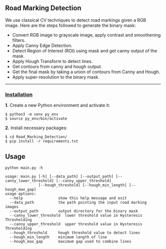 ## Road Marking Detection

We use classical CV techniques to detect road markings given a RGB image. Here are the steps followed to generate the binary mask:
- Convert RGB image to grayscale image, apply contrast and smoothening filters.
- Apply Canny Edge Detection.
- Detect Region of Interest (ROI) using mask and get canny output of the mask.
- Apply Hough Transform to detect lines.
- Get contours from canny and hough output.
- Get the final mask by taking a union of contours from Canny and Hough.
- Apply super-resolution to the binary mask.

---

### [**Installation**](#) <a name="install"></a>

**1.** Create a new Python environment and activate it:

``` shell
$ python3 -m venv py_env
$ source py_env/bin/activate
```

**2.** Install necessary packages:

``` shell
$ cd Road_Marking_Detection/
$ pip install -r requirements.txt
```

## Usage

```
python main.py -h

usage: main.py [-h] [--data_path] [--output_path] [--canny_lower_threshold] [--canny_upper_threshold]
               [--hough_threshold] [--hough_min_length] [--hough_max_gap]
usage options:
  --help                show this help message and exit
  --data_path           the path pointing the input road marking images
  --output_path         output directory for the binary mask
  --canny_lower_threshold  lower threshold value in Hysteresis Thresholding
  --canny_upper_threshold  upper threshold value in Hysteresis Thresholding
  --hough_threshold     hough threshold value to detect lines
  --hough_min_length    minimum length of line
  --hough_max_gap       maximum gap used to combine lines
```

